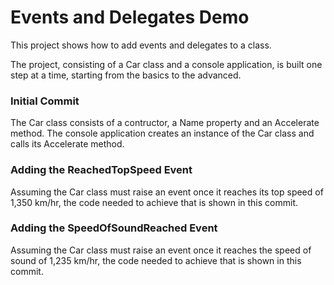 ﻿# Events and Delegates Demo

This project shows how to add events and delegates to a class. 

The project, consisting of a Car class and a console application, is built one step at a time, starting from the basics to the advanced.

### Initial Commit

The Car class consists of a contructor, a Name property and an Accelerate method.
The console application creates an instance of the Car class and calls its Accelerate method.

### Adding the ReachedTopSpeed Event

Assuming the Car class must raise an event once it reaches its top speed of 1,350 km/hr, the code needed to achieve that is shown in this commit.

### Adding the SpeedOfSoundReached Event

Assuming the Car class must raise an event once it reaches the speed of sound of 1,235 km/hr, the code needed to achieve that is shown in this commit.